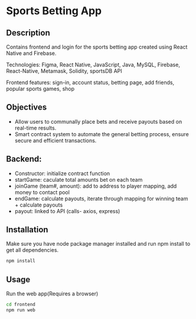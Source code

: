 # Sports Betting App

## Description
Contains frontend and login for the sports betting app created using React Native and Firebase.

Technologies: Figma, React Native, JavaScript, Java, MySQL, Firebase, React-Native, Metamask, Solidity, sportsDB API

Frontend features: sign-in, account status, betting page, add friends, popular sports games, shop

  
## Objectives
- Allow users to communally place bets and receive payouts based on real-time results.
- Smart contract system to automate the general betting process, ensure secure and efficient transactions.


## Backend: 
- Constructor: initialize contract function
- startGame: caculate total amounts bet on each team
- joinGame (team#, amount): add to address to player mapping, add money to contact pool
- endGame: calculate payouts, iterate through mapping for winning team + calculate payouts
- payout: linked to API (calls- axios, express)
  

## Installation

Make sure you have node package manager installed and run npm install to get all dependencies.

```bash
npm install
```

## Usage

Run the web app(Requires a browser)
```bash
cd frontend
npm run web
```
